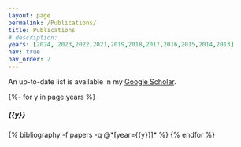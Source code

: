 ```yaml
---
layout: page
permalink: /Publications/
title: Publications
# description:
years: [2024, 2023,2022,2021,2019,2018,2017,2016,2015,2014,2013]
nav: true
nav_order: 2
---
```

An up-to-date list is available in my [Google Scholar](https://scholar.google.com/citations?user=IgKAJBwAAAAJ).

<div class="publications">

{%- for y in page.years %}
  <h5 class="year">{{y}}</h5>
  {% bibliography -f papers -q @*[year={{y}}]* %}
{% endfor %}

</div>
